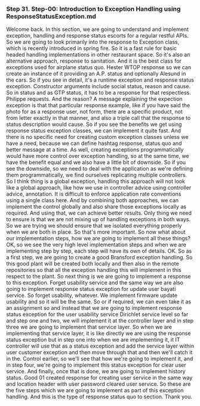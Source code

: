  
### Step 31. Step-00: Introduction to Exception Handling using ResponseStatusException.md
Welcome back. In this section, we are going to understand and implement exception, handling and response status escorts for a regular restful APIs. So we are going to look primarily into the response to Exception class, which is recently introduced in spring fire. So it is a fast rule for basic headed handling implementations in other restaurant space. So it's also an alternative approach, response to sanitation. And it is the best class for exceptions used for airplane status quo. Hester WTOP response so we can create an instance of it providing an A.P. status and optionally Alesund in the cars. So if you see in detail, it's a runtime exception and response status exception. Constructor arguments include social status, reason and cause. So in status and as GTP status, it has to be a response for that respectless. Philippe requests. And the reason? A message explaining the expection exception is that that particular response example, like if you have said the photo for as a response user, not form, there are a specific product, not from letter exactly in that manner, and also a triple call that the response to status description would cause. So if you see the benefits we get using response status exception classes, we can implement it quite fast. And there is no specific need for creating custom exception classes unless we have a need, because we can define hashtag response, status quo and better message at a time. As well, creating exceptions programmatically would have more control over exception handling, so at the same time, we have the benefit equal and we also have a little bit of downside. So if you see the downside, so we need to deal with the application as we're defining them programmatically, we find ourselves replicating multiple controllers. So I think thing is a global exception, handling this approach will not look like a global approach, like how we use in controller advice using controller advice, annotation. It is difficult to enforce application rate conventions using a single class here. And by combining both approaches, we can implement the control globally and also share those exceptions locally as required. And using that, we can achieve better results. Only thing we need to ensure is that we are not mixing up of handling exceptions in both ways. So we are trying we should ensure that we isolated everything properly when we are both in place. So that's more important. So now what about our implementation steps, how we are going to implement all these things? OK, so we see the very high level implementation steps and when we are implementing step by step, each step will have its own of details. OK. So as a first step, we are going to create a good Bransford exception handling. So this good plant will be created both locally and then also in the remote repositories so that all the exception handling this will implement in this respect to the plant. So next thing is we are going to implement a response to this exception. Forget usability service and the same way we are also going to implement response status exception for update user bayati service. So forget usability, whatever. We implement firmware update usability and so it will be the same. So or if required, we can even take it as an assignment so and instead that we are going to implement response status exception for the user usability service Dirichlet service level so far and step one and two, we will implement it at the controller layer and in step three we are going to implement that service layer. So when we are implementing that service layer, it is like directly we are using the response status exception but in step one into when we are implementing it, it IT controller will use that as a status exception and add the service layer within user customer exception and then move through that and then we'll catch it in the. Control earlier, so we'll see that how we're going to implement it, and in step four, we're going to implement this status exception for clear user service. And finally, once that is done, we are going to implement history status. Good 01 created response for creating user service in the same way and location header with user password cleared user service. So these are the five steps which we are going to implement as part of this exception handling. And this is the type of response status quo to section. Thank you. 
